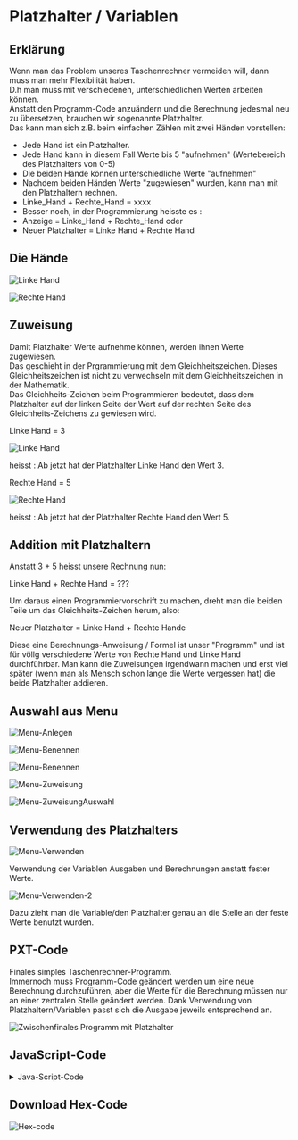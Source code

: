 # Platzhalter / Variablen 

## Erklärung

Wenn man das Problem unseres Taschenrechner vermeiden will, dann muss man mehr Flexibilität haben.  
D.h man muss mit verschiedenen, unterschiedlichen Werten arbeiten können.  
Anstatt den Programm-Code anzuändern und die Berechnung jedesmal neu zu übersetzen, brauchen wir sogenannte Platzhalter.  
Das kann man sich z.B. beim einfachen Zählen mit zwei Händen vorstellen:  

- Jede Hand ist ein Platzhalter.  
- Jede Hand kann in diesem Fall Werte bis 5 "aufnehmen" (Wertebereich des Platzhalters von 0-5)
- Die beiden Hände können unterschiedliche Werte "aufnehmen"
- Nachdem beiden Händen Werte "zugewiesen" wurden, kann man mit den Platzhaltern rechnen.
- Linke_Hand + Rechte_Hand = xxxx
- Besser noch, in der Programmierung heisste es :
- Anzeige = Linke_Hand + Rechte_Hand  oder
- Neuer Platzhalter = Linke Hand + Rechte Hand

## Die Hände

![Linke Hand](pics/ZaehlendeHaende_L.png)

![Rechte Hand](pics/ZaehlendeHaende_R.png)

## Zuweisung

Damit Platzhalter Werte aufnehme können, werden ihnen Werte zugewiesen.  
Das geschieht in der Prgrammierung mit dem Gleichheitszeichen.
Dieses Gleichheitszeichen ist nicht zu verwechseln mit dem Gleichheitszeichen in der Mathematik.  
Das Gleichheits-Zeichen beim Programmieren bedeutet, dass dem Platzhalter auf der linken Seite der Wert auf der rechten Seite des Gleichheits-Zeichens zu gewiesen wird.


Linke Hand = 3  

![Linke Hand](pics/LinkeHand_3.png)

heisst : Ab jetzt hat der Platzhalter Linke Hand den Wert 3.

Rechte Hand = 5 

![Rechte Hand](pics/RechteHand_5.png)

heisst : Ab jetzt hat der Platzhalter Rechte Hand den Wert 5.

## Addition mit Platzhaltern 

Anstatt 3 + 5 heisst unsere Rechnung nun:

Linke Hand + Rechte Hand = ???

Um daraus einen Programmiervorschrift zu machen, dreht man die beiden Teile um das Gleichheits-Zeichen herum, also:

Neuer Platzhalter = Linke Hand + Rechte Hande 

Diese eine Berechnungs-Anweisung / Formel ist unser "Programm" und ist für völlg verschiedene Werte von Rechte Hand und Linke Hand durchführbar.
Man kann die Zuweisungen irgendwann machen und erst viel später (wenn man als Mensch schon lange die Werte vergessen hat) die beide Platzhalter addieren.


## Auswahl aus Menu

![Menu-Anlegen](pics/PlatzhalterAnlegenMenu.png)

![Menu-Benennen](pics/PlatzhalterBenennenMenu.png)

![Menu-Benennen](pics/PlatzhalterBenennenMenu_2.png)

![Menu-Zuweisung](pics/PlatzhalterZuweisungMenu.png)

![Menu-ZuweisungAuswahl](pics/PlatzhalterVerwendenZuweisungMenu.png)

## Verwendung des Platzhalters 

![Menu-Verwenden](pics/PlatzhalterBenutzenMenu.png)

Verwendung der Variablen Ausgaben und Berechnungen anstatt fester Werte.


![Menu-Verwenden-2](pics/PlatzhalterBenutzenMenu_2.png)

Dazu zieht man die Variable/den Platzhalter genau an die Stelle an der feste Werte benutzt wurden.



## PXT-Code

Finales simples Taschenrechner-Programm.  
Immernoch muss Programm-Code geändert werden um eine neue Berechnung durchzuführen, aber die Werte für die Berechnung müssen nur an einer zentralen Stelle geändert werden.
Dank Verwendung von Platzhaltern/Variablen passt sich die Ausgabe jeweils entsprechend an.



![Zwischenfinales Programm mit Platzhalter](pics/Platzhalter_Final.png)



## JavaScript-Code

<details>
 <summary>Java-Script-Code</summary>

```js
let rechteHand = 0
let linkeHand = 0
basic.forever(() => {
    linkeHand = 3
    rechteHand = 4
    basic.showNumber(linkeHand)
    basic.showString(" + ")
    basic.showNumber(rechteHand)
    basic.showString(" = ")
    basic.showNumber(linkeHand + rechteHand)
    basic.clearScreen()
    basic.pause(1000)
})
```
</details>

## Download Hex-Code

![Hex-code](mini-PlatzhalterFinal.hex)




